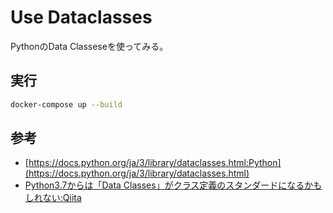 # Use Dataclasses 

PythonのData Classeseを使ってみる。

## 実行

``` sh
docker-compose up --build
```

## 参考

- [https://docs.python.org/ja/3/library/dataclasses.html:Python](https://docs.python.org/ja/3/library/dataclasses.html)
- [Python3.7からは「Data Classes」がクラス定義のスタンダードになるかもしれない:Qiita](https://qiita.com/tag1216/items/13b032348c893667862a)